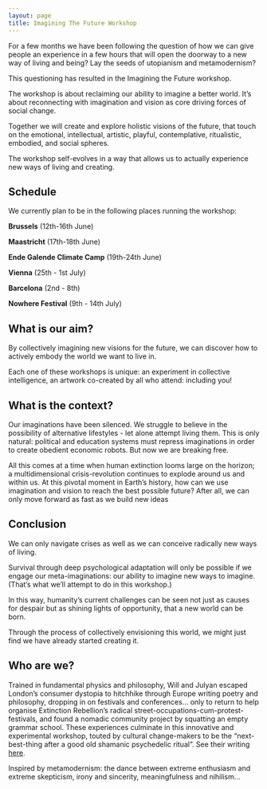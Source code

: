 ```yaml
---
layout: page
title: Imagining The Future Workshop
---
```


For a few months we have been following the question of how we can give people an experience in a few hours that will open the doorway to a new way of living and being? Lay the seeds of utopianism and metamodernism?

This questioning has resulted in the Imagining the Future workshop.

The workshop is about reclaiming our ability to imagine a better world. It’s about reconnecting with imagination and vision as core driving forces of social change. 

Together we will create and explore holistic visions of the future, that touch on the emotional, intellectual, artistic, playful, contemplative, ritualistic, embodied, and social spheres. 

The workshop self-evolves in a way that allows us to actually experience new ways of living and creating.

## Schedule

We currently plan to be in the following places running the workshop:

**Brussels** (12th-16th June)

**Maastricht** (17th-18th June)

**Ende Galende Climate Camp** (19th-24th June)

**Vienna** (25th - 1st July)

**Barcelona** (2nd - 8th)

**Nowhere Festival** (9th - 14th July)

## What is our aim?

By collectively imagining new visions for the future, we can discover how to actively embody the world we want to live in. 

Each one of these workshops is unique: an experiment in collective intelligence, an artwork co-created by all who attend: including you!


## What is the context?

Our imaginations have been silenced.  We struggle to believe in the possibility of alternative lifestyles - let alone attempt living them. This is only natural: political and education systems must repress imaginations in order to create obedient economic robots. But now we are breaking free.

All this comes at a time when human extinction looms large on the horizon; a multidimensional crisis-revolution continues to explode around us and within us. At this pivotal moment in Earth’s history, how can we use imagination and vision to reach the best possible future? After all, we can only move forward as fast as we build new ideas 

## Conclusion

We can only navigate crises as well as we can conceive radically new ways of living. 

Survival through deep psychological adaptation will only be possible if we engage our meta-imaginations: our ability to imagine new ways to imagine. (That’s what we’ll attempt to do in this workshop.) 

In this way, humanity’s current challenges can be seen not just as causes for despair but as shining lights of opportunity, that a new world can be born. 

Through the process of collectively envisioning this world, we might just find we have already started creating it.


## Who are we?

Trained in fundamental physics and philosophy, Will and Julyan escaped London’s consumer dystopia to hitchhike through Europe writing poetry and philosophy, dropping in on festivals and conferences… only to return to help organise Extinction Rebellion’s radical street-occupations-cum-protest-festivals, and found a nomadic community project by squatting an empty grammar school. These experiences culminate in this innovative and experimental workshop, touted by cultural change-makers to be the “next-best-thing after a good old shamanic psychedelic ritual”.  See their writing [here](https://medium.com/the-phoenix-project).

Inspired by metamodernism: the dance between extreme enthusiasm and extreme skepticism, irony and sincerity, meaningfulness and nihilism… 


